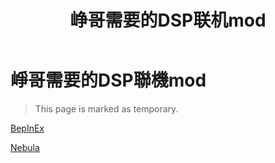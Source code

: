 ﻿---
layout: mypost
title: 峥哥需要的DSP联机mod
categories: [other]
---
# 崢哥需要的DSP聯機mod 

> This page is marked as temporary.

[BepInEx ](BepInEx_x64_5.4.18.0.zip)

[Nebula](Nebula_0.7.5.zip)
